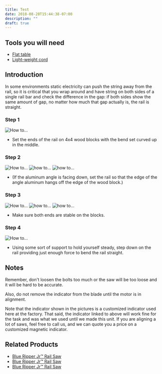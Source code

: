```yaml
---
title: Test
date: 2018-08-28T15:44:38-07:00
description: ""
draft: true
---
```


## Tools you will need
* [Flat table](#)
* [Light-weight cord](#)


## Introduction
In some environments static electricity can push the string away from the rail, so it is critical that you wrap around and have string on both sides of a single rail bar and check the difference in the gap: if both sides show the same amount of gap, no matter how much that gap actually is, the rail is straight.

### Step 1
![How to...](/img/tutorial.jpg)

* Set the ends of the rail on 4x4 wood blocks with the bend set curved up in the middle.

### Step 2
![How to...](/img/tutorial.jpg)
![how to...](/img/card-example.jpg)
![how to...](/img/card-example.jpg)

* (If the aluminum angle is facing down, set the rail so that the edge of the angle aluminum hangs off the edge of the wood block.)

### Step 3
![How to...](/img/tutorial.jpg)
![how to...](/img/card-example.jpg)
![how to...](/img/card-example.jpg)

* Make sure both ends are stable on the blocks.

### Step 4
![How to...](/img/tutorial.jpg)

* Using some sort of support to hold yourself steady, step down on the rail providing just enough force to bend the rail straight.


## Notes
Remember, don't loosen the bolts too much or the saw will be too loose and it will be hard to be accurate.

Also, do not remove the indicator from the blade until the motor is in alignment.

Note that the indicator shown in the pictures is a customized indicator used here at the factory. That said, the indicator linked to above will work fine for the task and was what we used until we made this unit. If you are aligning a lot of saws, feel free to call us, and we can quote you a price on a customized magnetic indicator.


## Related Products

* [Blue Ripper Jr™ Rail Saw](#)
* [Blue Ripper Jr™ Rail Saw](#)
* [Blue Ripper Jr™ Rail Saw](#)
